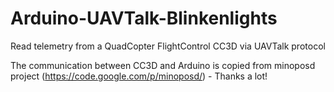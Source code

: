 # Arduino-UAVTalk-Blinkenlights
Read telemetry from a QuadCopter FlightControl CC3D via UAVTalk protocol

The communication between CC3D and Arduino is copied from minoposd project (https://code.google.com/p/minoposd/) - Thanks a lot!

